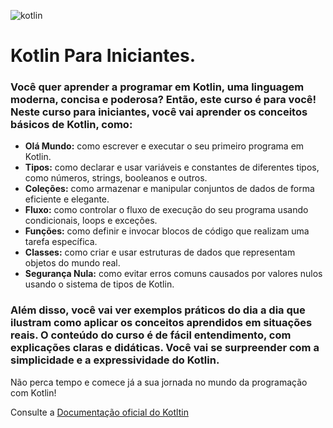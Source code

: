 
![kotlin](https://github.com/ramonmarqueslima/kotlin_para_iniciantes/assets/140916877/72c2d9e6-09ef-4482-b4cc-298300ee13bd)

# Kotlin Para Iniciantes.

### Você quer aprender a programar em Kotlin, uma linguagem moderna, concisa e poderosa? Então, este curso é para você! Neste curso para **iniciantes**, você vai aprender os conceitos básicos de Kotlin, como:

- **Olá Mundo:** como escrever e executar o seu primeiro programa em Kotlin.
- **Tipos:** como declarar e usar variáveis e constantes de diferentes tipos, como números, strings, booleanos e outros.
- **Coleções:** como armazenar e manipular conjuntos de dados de forma eficiente e elegante.
- **Fluxo:** como controlar o fluxo de execução do seu programa usando condicionais, loops e exceções.
- **Funções:** como definir e invocar blocos de código que realizam uma tarefa específica.
- **Classes:** como criar e usar estruturas de dados que representam objetos do mundo real.
- **Segurança Nula:** como evitar erros comuns causados por valores nulos usando o sistema de tipos de Kotlin.

### Além disso, você vai ver exemplos práticos do dia a dia que ilustram como aplicar os conceitos aprendidos em situações reais. O conteúdo do curso é de fácil entendimento, com explicações claras e didáticas. Você vai se surpreender com a simplicidade e a expressividade do Kotlin.

Não perca tempo e comece já a sua jornada no mundo da programação com Kotlin!

Consulte a [Documentação oficial do Kotltin](https://kotlinlang.org/docs/kotlin-tour-basic-types.html)
